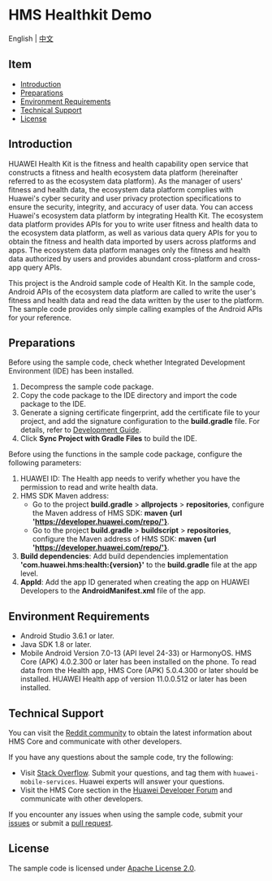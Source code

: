 # HMS Healthkit Demo
English | [中文](README_ZH.md)
## Item

 * [Introduction](#Introduction)
 * [Preparations](#Preparations)
 * [Environment Requirements](#Environment-Requirements)
 * [Technical Support](#Technical-Support)
 * [License](#License)


## Introduction
HUAWEI Health Kit is the fitness and health capability open service that constructs a fitness and health ecosystem data platform (hereinafter referred to as the ecosystem data platform). As the manager of users' fitness and health data, the ecosystem data platform complies with Huawei's cyber security and user privacy protection specifications to ensure the security, integrity, and accuracy of user data. You can access Huawei's ecosystem data platform by integrating Health Kit. The ecosystem data platform provides APIs for you to write user fitness and health data to the ecosystem data platform, as well as various data query APIs for you to obtain the fitness and health data imported by users across platforms and apps. The ecosystem data platform manages only the fitness and health data authorized by users and provides abundant cross-platform and cross-app query APIs.

This project is the Android sample code of Health Kit. In the sample code, Android APIs of the ecosystem data platform are called to write the user's fitness and health data and read the data written by the user to the platform. The sample code provides only simple calling examples of the Android APIs for your reference.


## Preparations

Before using the sample code, check whether Integrated Development Environment (IDE) has been installed.
1.	Decompress the sample code package.
2.	Copy the code package to the IDE directory and import the code package to the IDE.
3. Generate a signing certificate fingerprint, add the certificate file to your project, and add the signature configuration to the **build.gradle** file. For details, refer to [Development Guide](https://developer.huawei.com/consumer/en/doc/development/HMSCore-Guides/signing-fingerprint-0000001059050363?ha_source=hms1).
4.	Click **Sync Project with Gradle Files** to build the IDE.

Before using the functions in the sample code package, configure the following parameters:
1.	HUAWEI ID: The Health app needs to verify whether you have the permission to read and write health data.
2.	HMS SDK Maven address:
    * 	Go to the project **build.gradle** > **allprojects** > **repositories**, configure the Maven address of HMS SDK: **maven {url 'https://developer.huawei.com/repo/'}**.
    * 	Go to the project **build.gradle** > **buildscript** > **repositories**, configure the Maven address of HMS SDK: **maven {url 'https://developer.huawei.com/repo/'}**.
3.	**Build dependencies**: Add build dependencies implementation **'com.huawei.hms:health:{version}'** to the **build.gradle** file at the app level.
4.	**AppId**: Add the app ID generated when creating the app on HUAWEI Developers to the **AndroidManifest.xml** file of the app.


## Environment Requirements
* Android Studio 3.6.1 or later.
* Java SDK 1.8 or later.
* Mobile Android Version 7.0-13 (API level 24-33) or HarmonyOS. HMS Core (APK) 4.0.2.300 or later has been installed on the phone. To read data from the Health app, HMS Core (APK) 5.0.4.300 or later should be installed. HUAWEI Health app of version 11.0.0.512 or later has been installed.


## Technical Support
You can visit the [Reddit community](https://www.reddit.com/r/HuaweiDevelopers/) to obtain the latest information about HMS Core and communicate with other developers.

If you have any questions about the sample code, try the following:
- Visit [Stack Overflow](https://stackoverflow.com/questions/tagged/huawei-mobile-services?tab=Votes).
Submit your questions, and tag them with `huawei-mobile-services`. Huawei experts will answer your questions.
- Visit the HMS Core section in the [Huawei Developer Forum](https://forums.developer.huawei.com/forumPortal/en/home?fid=0101187876626530001?ha_source=hms1) and communicate with other developers.

If you encounter any issues when using the sample code, submit your [issues](https://github.com/HMS-Core/hms-health-demo-java/issues) or submit a [pull request](https://github.com/HMS-Core/hms-health-demo-java/pulls).

##  License
   The sample code is licensed under [Apache License 2.0](http://www.apache.org/licenses/LICENSE-2.0).
